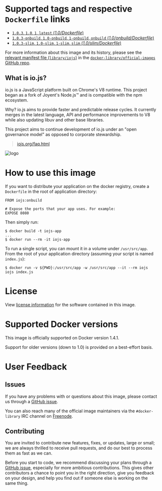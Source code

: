 # Supported tags and respective `Dockerfile` links

- [`1.0.3`, `1.0`, `1`, `latest` (*1.0/Dockerfile*)](https://github.com/iojs/docker-iojs/blob/6c86bcac232ec45efae098143559b1e037799338/1.0/Dockerfile)
- [`1.0.3-onbuild`, `1.0-onbuild`, `1-onbuild`, `onbuild` (*1.0/onbuild/Dockerfile*)](https://github.com/iojs/docker-iojs/blob/6c86bcac232ec45efae098143559b1e037799338/1.0/onbuild/Dockerfile)
- [`1.0.3-slim`, `1.0-slim`, `1-slim`, `slim` (*1.0/slim/Dockerfile*)](https://github.com/iojs/docker-iojs/blob/6c86bcac232ec45efae098143559b1e037799338/1.0/slim/Dockerfile)

For more information about this image and its history, please see the [relevant
manifest file
(`library/iojs`)](https://github.com/docker-library/official-images/blob/master/library/iojs)
in the [`docker-library/official-images` GitHub
repo](https://github.com/docker-library/official-images).

## What is io.js?

io.js is a JavaScript platform built on Chrome's V8 runtime. This project began as a fork of Joyent's Node.js™ and is compatible with the npm ecosystem.

Why? io.js aims to provide faster and predictable release cycles. It currently merges in the latest language, API and performance improvements to V8 while also updating libuv and other base libraries.

This project aims to continue development of io.js under an "open governance model" as opposed to corporate stewardship.

> [iojs.org/faq.html](https://iojs.org/faq.html)

![logo](https://raw.githubusercontent.com/docker-library/docs/master/iojs/logo.png)

# How to use this image

If you want to distribute your application on the docker registry, create a `Dockerfile` in the root of application directory:

```
FROM iojs:onbuild

# Expose the ports that your app uses. For example:
EXPOSE 8080
```

Then simply run:

```
$ docker build -t iojs-app
...
$ docker run --rm -it iojs-app
```

To run a single script, you can mount it in a volume under `/usr/src/app`. From the root of your application directory (assuming your script is named `index.js`):

```
$ docker run -v ${PWD}:/usr/src/app -w /usr/src/app --it --rm iojs iojs index.js
```

# License

View [license information](https://github.com/iojs/io.js/blob/master/LICENSE)
for the software contained in this image.

# Supported Docker versions

This image is officially supported on Docker version 1.4.1.

Support for older versions (down to 1.0) is provided on a best-effort basis.

# User Feedback

## Issues

If you have any problems with or questions about this image, please contact us
 through a [GitHub issue](https://github.com/iojs/docker-iojs/issues).

You can also reach many of the official image maintainers via the
`#docker-library` IRC channel on [Freenode](https://freenode.net).

## Contributing

You are invited to contribute new features, fixes, or updates, large or small;
we are always thrilled to receive pull requests, and do our best to process them
as fast as we can.

Before you start to code, we recommend discussing your plans 
through a [GitHub issue](https://github.com/iojs/docker-iojs/issues), especially for more ambitious
contributions. This gives other contributors a chance to point you in the right
direction, give you feedback on your design, and help you find out if someone
else is working on the same thing.
